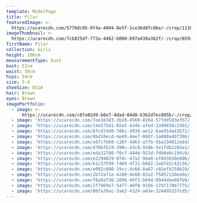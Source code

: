 ```yaml
---
template: ModelPage
title: Pilar
featuredImage: >-
  https://ucarecdn.com/5776dc95-0f4a-4004-8e5f-1ce36d8fc86e/-/crop/1138x602/0,59/-/preview/
imageThumbnail: >-
  https://ucarecdn.com/7cb825df-773a-4462-b000-b97a438a362f/-/crop/659x713/314,139/-/preview/
firstName: Pilar
collection: Girls
height: 100cm
measurementType: bust
bust: 53cm
waist: 50cm
hips: 54cm
size: 3-4
shoeSize: US10
hair: Brown
eyes: Brown
imagePortfolio:
  - image: >-
      https://ucarecdn.com/c07a02d9-b8e7-4dad-84d8-b3b2d7ec005b/-/crop/682x892/291,130/-/preview/
  - image: 'https://ucarecdn.com/7ee16383-3b20-4569-8264-57fdd5d3ef67/'
  - image: 'https://ucarecdn.com/14e575d1-65a5-434b-afed-2a99658c2db1/'
  - image: 'https://ucarecdn.com/8fcd74d0-78bc-493d-ae12-6ae91da43b72/'
  - image: 'https://ucarecdn.com/8bd10ecd-4e49-4ee7-86bf-1a080a40f306/'
  - image: 'https://ucarecdn.com/a97c7b60-c26f-4463-a7fb-5ba194912e64/'
  - image: 'https://ucarecdn.com/d70bf619-390c-43c8-9386-5e1fdb2265e1/'
  - image: 'https://ucarecdn.com/eda32780-f0cf-444d-921d-fdb6e6c194c0/'
  - image: 'https://ucarecdn.com/e2294029-07dc-47a2-94a0-ef0d3630e806/'
  - image: 'https://ucarecdn.com/b1c57599-f469-4f31-b682-2abf42c42c56/'
  - image: 'https://ucarecdn.com/e092c890-19cc-4c60-8a67-c02efb250b29/'
  - image: 'https://ucarecdn.com/2b72af1e-4280-4e80-83a2-f5852130ee6e/'
  - image: 'https://ucarecdn.com/f8a9a730-2896-49f3-bb94-8944dee667b9/'
  - image: 'https://ucarecdn.com/2f7969e7-5477-40f0-9156-17bf17867775/'
  - image: 'https://ucarecdn.com/007a70ac-3a62-4324-a43e-324495337cd5/'
---
```


